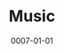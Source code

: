 ---
title: Music
date: 0007-01-01
ico: mdi:music
color: yellow-400
hardware:
  - type: Guitar
    name: Ibanez › QX52
    sub:
      - '2021'
      - Black
    link: 'https://amzn.com/dp/B09JGQ3WWR?tag=qrayg-20'
  - type: Guitar
    name: Kiesel › Vader
    sub:
      - '2021'
      - Custom 6
      - Fishman Fluence
    link: 'https://craigerskine.github.io/prototypes/kiesel/order-sheet/'
  - type: Guitar
    name: .strandberg* › Boden
    sub:
      - '2020'
      - Metal 6
      - Black Pearl
    link: 'https://strandbergguitars.com/product-category/family/boden-metal/'
  - type: Amp
    name: Positive Grid › Spark 40
    sub:
      - 40 watt
    link: 'https://amzn.com/dp/B08HQCG79H?tag=qrayg-20'
  - type: Amp
    name: Positive Grid › Spark MINI
    sub:
      - 10 watt
    link: 'https://www.positivegrid.com/spark-mini'
  - type: Speaker
    name: HeadRush › FRFR-108
    sub:
      - 2000 watt
    link: 'https://amzn.com/dp/B07M7JNZNX?tag=qrayg-20'
  - type: Modeling
    name: Neural DSP › Quad Cortex
    sub:
      - USB
    link: 'https://www.sweetwater.com/store/detail/QuadCortex--neural-dsp-quad-cortex-quad-core-digital-effects-modeler-profiler-floorboard'
  - type: Plugins
    name: Neural DSP › Archetype
    sub:
      - Petrucci
      - Tim Henson
    link: 'https://neuraldsp.com/plugins'
  - type: Sequencer
    name: Arturia › Keystep
    sub:
      - MIDI Controller
    link: 'https://amzn.com/dp/B01BPSBU40?tag=qrayg-20'
  - type: Interface
    name: AXE › I/O Solo
    sub:
      - + Amplitube
    link: 'https://amzn.com/dp/B085JDFLLD?tag=qrayg-20'
---